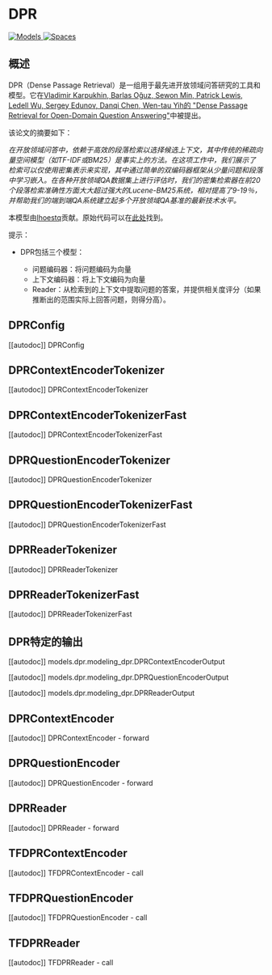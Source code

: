 <!--版权所有2020年HuggingFace团队保留。

根据Apache许可证2.0版（“许可证”）的规定，除非符合许可证的规定，否则你不得使用此文件。你可以在以下网址获取许可证的副本：

http://www.apache.org/licenses/LICENSE-2.0

除非依法要求或书面同意，否则根据许可证分发的软件是基于“按原样”（“AS IS"）的基础分发的，不附带任何明示或暗示的保证或条件。请参阅许可证中的详细规定以了解特定的语言权限和限制。

⚠️请注意，此文件采用Markdown格式，并包含我们文档生成器的特定语法（类似MDX），可能无法在你的Markdown查看器中正确渲染。-->

# DPR

<div class="flex flex-wrap space-x-1">
<a href="https://huggingface.co/models?filter=dpr">
<img alt="Models" src="https://img.shields.io/badge/All_model_pages-dpr-blueviolet">
</a>
<a href="https://huggingface.co/spaces/docs-demos/dpr-question_encoder-bert-base-multilingual">
<img alt="Spaces" src="https://img.shields.io/badge/%F0%9F%A4%97%20Hugging%20Face-Spaces-blue">
</a>
</div>

## 概述

DPR（Dense Passage Retrieval）是一组用于最先进开放领域问答研究的工具和模型。它在[Vladimir Karpukhin, Barlas Oğuz, Sewon Min, Patrick Lewis, Ledell Wu, Sergey Edunov, Danqi Chen, Wen-tau Yih的 "Dense Passage Retrieval for Open-Domain Question Answering"](https://arxiv.org/abs/2004.04906)中被提出。

该论文的摘要如下：

*在开放领域问答中，依赖于高效的段落检索以选择候选上下文，其中传统的稀疏向量空间模型（如TF-IDF或BM25）是事实上的方法。在这项工作中，我们展示了检索可以仅使用密集表示来实现，其中通过简单的双编码器框架从少量问题和段落中学习嵌入。在各种开放领域QA数据集上进行评估时，我们的密集检索器在前20个段落检索准确性方面大大超过强大的Lucene-BM25系统，相对提高了9-19％，并帮助我们的端到端QA系统建立起多个开放领域QA基准的最新技术水平。*

本模型由[lhoestq](https://huggingface.co/lhoestq)贡献。原始代码可以在[此处](https://github.com/facebookresearch/DPR)找到。

提示：
- DPR包括三个模型：

     * 问题编码器：将问题编码为向量
     * 上下文编码器：将上下文编码为向量
     * Reader：从检索到的上下文中提取问题的答案，并提供相关度评分（如果推断出的范围实际上回答问题，则得分高）。

## DPRConfig

[[autodoc]] DPRConfig

## DPRContextEncoderTokenizer

[[autodoc]] DPRContextEncoderTokenizer

## DPRContextEncoderTokenizerFast

[[autodoc]] DPRContextEncoderTokenizerFast

## DPRQuestionEncoderTokenizer

[[autodoc]] DPRQuestionEncoderTokenizer

## DPRQuestionEncoderTokenizerFast

[[autodoc]] DPRQuestionEncoderTokenizerFast

## DPRReaderTokenizer

[[autodoc]] DPRReaderTokenizer

## DPRReaderTokenizerFast

[[autodoc]] DPRReaderTokenizerFast

## DPR特定的输出

[[autodoc]] models.dpr.modeling_dpr.DPRContextEncoderOutput

[[autodoc]] models.dpr.modeling_dpr.DPRQuestionEncoderOutput

[[autodoc]] models.dpr.modeling_dpr.DPRReaderOutput

## DPRContextEncoder

[[autodoc]] DPRContextEncoder
    - forward

## DPRQuestionEncoder

[[autodoc]] DPRQuestionEncoder
    - forward

## DPRReader

[[autodoc]] DPRReader
    - forward

## TFDPRContextEncoder

[[autodoc]] TFDPRContextEncoder
    - call

## TFDPRQuestionEncoder

[[autodoc]] TFDPRQuestionEncoder
    - call

## TFDPRReader

[[autodoc]] TFDPRReader
    - call